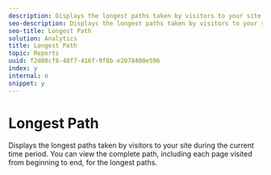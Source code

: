 ```yaml
---
description: Displays the longest paths taken by visitors to your site during the current time period. You can view the complete path, including each page visited from beginning to end, for the longest paths.
seo-description: Displays the longest paths taken by visitors to your site during the current time period. You can view the complete path, including each page visited from beginning to end, for the longest paths.
seo-title: Longest Path
solution: Analytics
title: Longest Path
topic: Reports
uuid: f2d80cf8-48f7-416f-9f8b-e2078400e596
index: y
internal: n
snippet: y
---
```


# Longest Path

Displays the longest paths taken by visitors to your site during the current time period. You can view the complete path, including each page visited from beginning to end, for the longest paths.

